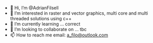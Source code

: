 - 👋 Hi, I’m @AdrianFilsell
- 👀 I’m interested in raster and vector graphics, multi core and multi threaded solutions using c++
- 🌱 I’m currently learning ... correct
- 💞️ I’m looking to collaborate on ... tbc
- 📫 How to reach me email: a_filo@outlook.com

<!---
AdrianFilsell/AdrianFilsell is a ✨ special ✨ repository because its `README.md` (this file) appears on your GitHub profile.
You can click the Preview link to take a look at your changes.
--->
